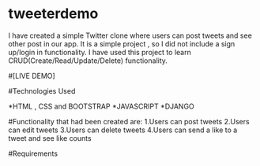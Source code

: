 # tweeterdemo
I have created a simple Twitter clone where users can post tweets and see other post in our app. It is a simple project , so I did not include a sign up/login in functionality. I have used this project to learn CRUD(Create/Read/Update/Delete) functionality.

#[LIVE DEMO]


#Technologies Used

*HTML , CSS and BOOTSTRAP
*JAVASCRIPT 
*DJANGO

#Functionality that had been created are:
1.Users can post tweets
2.Users can edit tweets
3.Users can delete tweets
4.Users can send a like to a tweet and see like counts

#Requirements


